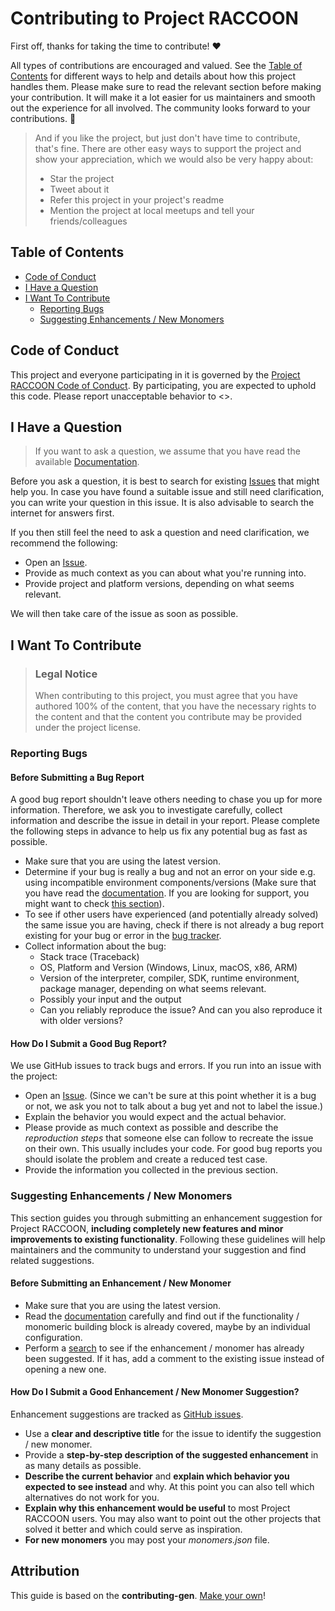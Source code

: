 <!-- omit in toc -->
# Contributing to Project RACCOON

First off, thanks for taking the time to contribute! ❤️

All types of contributions are encouraged and valued. See the [Table of Contents](#table-of-contents) for different ways to help and details about how this project handles them. Please make sure to read the relevant section before making your contribution. It will make it a lot easier for us maintainers and smooth out the experience for all involved. The community looks forward to your contributions. 🎉

> And if you like the project, but just don't have time to contribute, that's fine. There are other easy ways to support the project and show your appreciation, which we would also be very happy about:
> - Star the project
> - Tweet about it
> - Refer this project in your project's readme
> - Mention the project at local meetups and tell your friends/colleagues

<!-- omit in toc -->
## Table of Contents

- [Code of Conduct](#code-of-conduct)
- [I Have a Question](#i-have-a-question)
- [I Want To Contribute](#i-want-to-contribute)
  - [Reporting Bugs](#reporting-bugs)
  - [Suggesting Enhancements / New Monomers](#suggesting-enhancements)


## Code of Conduct

This project and everyone participating in it is governed by the
[Project RACCOON Code of Conduct](https://github.com/moritzobenauer/ProjectRaccoonblob/contributing/codeofconduct.md).
By participating, you are expected to uphold this code. Please report unacceptable behavior
to <>.

## I Have a Question

> If you want to ask a question, we assume that you have read the available [Documentation](https://github.com/moritzobenauer/ProjectRaccoon/blob/main/README.md).

Before you ask a question, it is best to search for existing [Issues](https://github.com/moritzobenauer/ProjectRaccoon/issues) that might help you. In case you have found a suitable issue and still need clarification, you can write your question in this issue. It is also advisable to search the internet for answers first.

If you then still feel the need to ask a question and need clarification, we recommend the following:

- Open an [Issue](https://github.com/moritzobenauer/ProjectRaccoon/issues/new).
- Provide as much context as you can about what you're running into.
- Provide project and platform versions, depending on what seems relevant.

We will then take care of the issue as soon as possible.

## I Want To Contribute

> ### Legal Notice <!-- omit in toc -->
> When contributing to this project, you must agree that you have authored 100% of the content, that you have the necessary rights to the content and that the content you contribute may be provided under the project license.

### Reporting Bugs

<!-- omit in toc -->
#### Before Submitting a Bug Report

A good bug report shouldn't leave others needing to chase you up for more information. Therefore, we ask you to investigate carefully, collect information and describe the issue in detail in your report. Please complete the following steps in advance to help us fix any potential bug as fast as possible.

- Make sure that you are using the latest version.
- Determine if your bug is really a bug and not an error on your side e.g. using incompatible environment components/versions (Make sure that you have read the [documentation](https://github.com/moritzobenauer/ProjectRaccoon/blob/main/README.md). If you are looking for support, you might want to check [this section](#i-have-a-question)).
- To see if other users have experienced (and potentially already solved) the same issue you are having, check if there is not already a bug report existing for your bug or error in the [bug tracker](https://github.com/moritzobenauer/ProjectRaccoonissues?q=label%3Abug).
- Collect information about the bug:
  - Stack trace (Traceback)
  - OS, Platform and Version (Windows, Linux, macOS, x86, ARM)
  - Version of the interpreter, compiler, SDK, runtime environment, package manager, depending on what seems relevant.
  - Possibly your input and the output
  - Can you reliably reproduce the issue? And can you also reproduce it with older versions?

<!-- omit in toc -->
#### How Do I Submit a Good Bug Report?

We use GitHub issues to track bugs and errors. If you run into an issue with the project:

- Open an [Issue](https://github.com/moritzobenauer/ProjectRaccoon/issues/new). (Since we can't be sure at this point whether it is a bug or not, we ask you not to talk about a bug yet and not to label the issue.)
- Explain the behavior you would expect and the actual behavior.
- Please provide as much context as possible and describe the *reproduction steps* that someone else can follow to recreate the issue on their own. This usually includes your code. For good bug reports you should isolate the problem and create a reduced test case.
- Provide the information you collected in the previous section.

### Suggesting Enhancements / New Monomers

This section guides you through submitting an enhancement suggestion for Project RACCOON, **including completely new features and minor improvements to existing functionality**. Following these guidelines will help maintainers and the community to understand your suggestion and find related suggestions.

#### Before Submitting an Enhancement / New Monomer

- Make sure that you are using the latest version.
- Read the [documentation](https://github.com/moritzobenauer/ProjectRaccoon/blob/main/README.md) carefully and find out if the functionality / monomeric building block is already covered, maybe by an individual configuration.
- Perform a [search](https://github.com/moritzobenauer/ProjectRaccoon/issues) to see if the enhancement / monomer has already been suggested. If it has, add a comment to the existing issue instead of opening a new one.

#### How Do I Submit a Good Enhancement / New Monomer Suggestion?

Enhancement suggestions are tracked as [GitHub issues](https://github.com/moritzobenauer/ProjectRaccoon/issues).

- Use a **clear and descriptive title** for the issue to identify the suggestion / new monomer.
- Provide a **step-by-step description of the suggested enhancement** in as many details as possible.
- **Describe the current behavior** and **explain which behavior you expected to see instead** and why. At this point you can also tell which alternatives do not work for you.
- **Explain why this enhancement would be useful** to most Project RACCOON users. You may also want to point out the other projects that solved it better and which could serve as inspiration.
- **For new monomers** you may post your *monomers.json* file. 


## Attribution
This guide is based on the **contributing-gen**. [Make your own](https://github.com/bttger/contributing-gen)!
